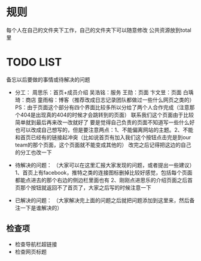 # 规则

每个人在自己的文件夹下工作，自己的文件夹下可以随意修改
公共资源放到total里

# TODO LIST

备忘以后要做的事情或待解决的问题

* 分工：
周思乐：首页+成员介绍
吴浩铭：服务
王勋：页面
卞文昱：页面
白瑀琦：商店
童雨榕：博客（推荐改成日志记录团队都做过一些什么网页之类的）
PS：由于页面这个部分有四个界面比较多所以分给了两个人合作完成（注意那个404是出现真的404的时候才会跳转到的页面）
    联系我们这个页面由于比较简单就到最后再来改一改就好了
    要是觉得自己负责的页面不知道写一些什么好也可以改成自己想写的，但是要注意两点：1、不能偏离网站的主题。2、不能和首页已经有的链接起冲突（比如说首页有加入我们这个按钮点击完是到our team的那个页面，这个页面就不能变成其他的）
    改完之后记得把这边的自己的分工也改一下


* 待解决的问题：
（大家可以在这里汇报大家发现的问题，或者提出一些建议）
1、首页上有facebook，推特之类的连接图标删掉比较好感觉，包括每个页面都能点进去的那个右边的侧边栏里面也有
2、刚刚点进思乐的介绍页面之后首页那个按钮就返回不了首页了，大家之后写的时候注意一下


* 已解决的问题：
（大家解决完上面的问题之后就把问题添加到这里来，然后备注一下是谁解决的）




## 检查项

* 检查导航栏超链接
* 检查网页标题